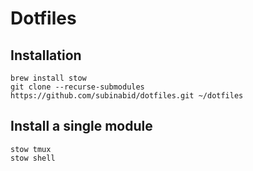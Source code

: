 # Dotfiles

## Installation

```shell
brew install stow
git clone --recurse-submodules https://github.com/subinabid/dotfiles.git ~/dotfiles
```

## Install a single module

```shell
stow tmux
stow shell
```
